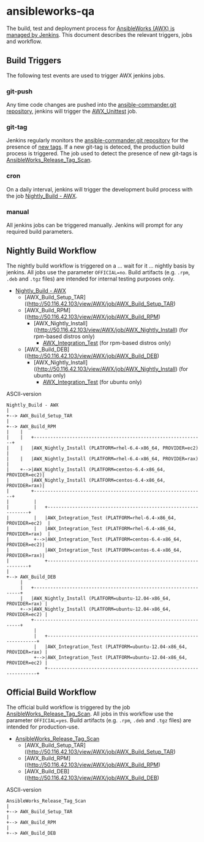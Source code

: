 # ansibleworks-qa

The build, test and deployment process for [AnsibleWorks (AWX) is managed by Jenkins](http://50.116.42.103/view/AWX/).  This document describes the relevant triggers, jobs and workflow.

## Build Triggers

The following test events are used to trigger AWX jenkins jobs.

### git-push

Any time code changes are pushed into the [ansible-commander.git repository](https://github.com/ansible/ansible-commander), jenkins will trigger the [AWX_Unittest](http://50.116.42.103/view/AWX/job/AWX_Unittest/) job.

### git-tag

Jenkins regularly monitors the [ansible-commander.git repository](https://github.com/ansible/ansible-commander) for the presence of [new tags](https://github.com/ansible/ansible-commander/releases).  If a new git-tag is deteced, the production build process is triggered.  The job used to detect the presence of new git-tags is [AnsibleWorks_Release_Tag_Scan](http://50.116.42.103/view/AWX/job/AnsibleWorks_Release_Tag_Scan/).

### cron

On a daily interval, jenkins will trigger the development build process with the job [Nightly_Build - AWX](http://50.116.42.103/view/AWX/job/Nightly%20Build%20-%20AWX/).

### manual

All jenkins jobs can be triggered manually.  Jenkins will prompt for any required build parameters.

## Nightly Build Workflow

The nightly build workflow is triggered on a ... wait for it ... nightly basis by jenkins.  All jobs use the parameter `OFFICIAL=no`.  Build artifacts (e.g. `.rpm`, `.deb` and `.tgz` files) are intended for internal testing purposes only.

* [Nightly_Build - AWX](http://50.116.42.103/view/AWX/job/Nightly%20Build%20-%20AWX/)
  * [AWX_Build_Setup_TAR]((http://50.116.42.103/view/AWX/job/AWX_Build_Setup_TAR)
  * [AWX_Build_RPM]((http://50.116.42.103/view/AWX/job/AWX_Build_RPM)
    * [AWX_Nightly_Install]((http://50.116.42.103/view/AWX/job/AWX_Nightly_Install)  (for rpm-based distros only)
      * [AWX_Integration_Test](http://50.116.42.103/view/AWX/job/AWX_Integration_Test) (for rpm-based distros only)
  * [AWX_Build_DEB]((http://50.116.42.103/view/AWX/job/AWX_Build_DEB)
    * [AWX_Nightly_Install]((http://50.116.42.103/view/AWX/job/AWX_Nightly_Install)  (for ubuntu only)
      * [AWX_Integration_Test](http://50.116.42.103/view/AWX/job/AWX_Integration_Test) (for ubuntu only)

ASCII-version

    Nightly_Build - AWX
    |
    +--> AWX_Build_Setup_TAR
    |
    +--> AWX_Build_RPM
    |    |
    |    |   +--------------------------------------------------------------+
    |    |   |AWX_Nightly_Install (PLATFORM=rhel-6.4-x86_64, PROVIDER=ec2)  |
    |    |   |AWX_Nightly_Install (PLATFORM=rhel-6.4-x86_64, PROVIDER=rax)  |
    |    +-->|AWX_Nightly_Install (PLATFORM=centos-6.4-x86_64, PROVIDER=ec2)|
    |        |AWX_Nightly_Install (PLATFORM=centos-6.4-x86_64, PROVIDER=rax)|
    |        +--------------------------------------------------------------+
    |         |
    |         |   +---------------------------------------------------------------+
    |         |   |AWX_Integration_Test (PLATFORM=rhel-6.4-x86_64, PROVIDER=ec2)  |
    |         |   |AWX_Integration_Test (PLATFORM=rhel-6.4-x86_64, PROVIDER=rax)  |
    |         +-->|AWX_Integration_Test (PLATFORM=centos-6.4-x86_64, PROVIDER=ec2)|
    |             |AWX_Integration_Test (PLATFORM=centos-6.4-x86_64, PROVIDER=rax)|
    |             +---------------------------------------------------------------+
    |
    +--> AWX_Build_DEB
         |
         |   +-----------------------------------------------------------------+
         |   |AWX_Nightly_Install (PLATFORM=ubuntu-12.04-x86_64, PROVIDER=rax) |
         +-->|AWX_Nightly_Install (PLATFORM=ubuntu-12.04-x86_64, PROVIDER=ec2) |
             +-----------------------------------------------------------------+
              |
              |   +------------------------------------------------------------------+
              |   |AWX_Integration_Test (PLATFORM=ubuntu-12.04-x86_64, PROVIDER=rax) |
              +-->|AWX_Integration_Test (PLATFORM=ubuntu-12.04-x86_64, PROVIDER=ec2) |
                  +------------------------------------------------------------------+

## Official Build Workflow

The official build workflow is triggered by the job [AnsibleWorks_Release_Tag_Scan](http://50.116.42.103/view/AWX/job/AnsibleWorks_Release_Tag_Scan/).  All jobs in this workflow use the parameter `OFFICIAL=yes`.  Build artifacts (e.g. `.rpm`, `.deb` and `.tgz` files) are intended for production-use.

* [AnsibleWorks_Release_Tag_Scan](http://50.116.42.103/view/AWX/job/AnsibleWorks_Release_Tag_Scan/)
  * [AWX_Build_Setup_TAR]((http://50.116.42.103/view/AWX/job/AWX_Build_Setup_TAR)
  * [AWX_Build_RPM]((http://50.116.42.103/view/AWX/job/AWX_Build_RPM)
  * [AWX_Build_DEB]((http://50.116.42.103/view/AWX/job/AWX_Build_DEB)

ASCII-version

    AnsibleWorks_Release_Tag_Scan
    |
    +--> AWX_Build_Setup_TAR
    |
    +--> AWX_Build_RPM
    |
    +--> AWX_Build_DEB
